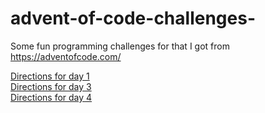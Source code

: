 # advent-of-code-challenges-
Some fun programming challenges for that I got from https://adventofcode.com/

[Directions for day 1](https://adventofcode.com/2019/day/1) <br />
[Directions for day 3](https://adventofcode.com/2019/day/3) <br />
[Directions for day 4](https://adventofcode.com/2019/day/4)
